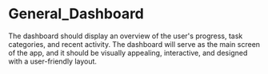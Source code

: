 # General_Dashboard
 The dashboard should display an overview of the user's progress, task categories, and recent activity. The dashboard will serve as the main screen of the app, and it should be visually appealing, interactive, and designed with a user-friendly layout.
